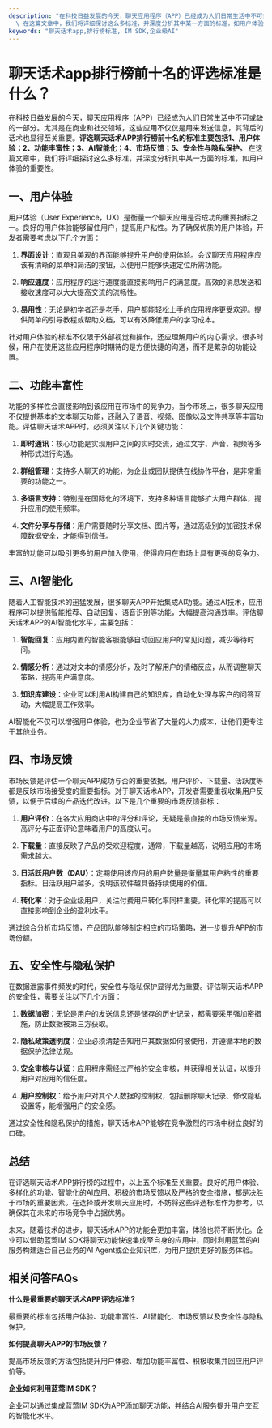 ```yaml
---
description: "在科技日益发展的今天，聊天应用程序（APP）已经成为人们日常生活中不可或缺的一部分。尤其是在商业和社交领域，这些应用不仅仅是用来发送信息，其背后的话术也显得至关重要。**评选聊天话术APP排行榜前十名的标准主要包括1、用户体验；2、功能丰富性；3、AI智能化；4、市场反馈；5、安全性与隐私保护。**\
  \ 在这篇文章中，我们将详细探讨这么多标准，并深度分析其中某一方面的标准，如用户体验的重要性。"
keywords: "聊天话术app,排行榜标准, IM SDK,企业级AI"
---
```

# 聊天话术app排行榜前十名的评选标准是什么？

在科技日益发展的今天，聊天应用程序（APP）已经成为人们日常生活中不可或缺的一部分。尤其是在商业和社交领域，这些应用不仅仅是用来发送信息，其背后的话术也显得至关重要。**评选聊天话术APP排行榜前十名的标准主要包括1、用户体验；2、功能丰富性；3、AI智能化；4、市场反馈；5、安全性与隐私保护。** 在这篇文章中，我们将详细探讨这么多标准，并深度分析其中某一方面的标准，如用户体验的重要性。

## 一、用户体验

用户体验（User Experience，UX）是衡量一个聊天应用是否成功的重要指标之一。良好的用户体验能够留住用户，提高用户粘性。为了确保优质的用户体验，开发者需要考虑以下几个方面：

1. **界面设计**：直观且美观的界面能够提升用户的使用体验。会议聊天应用程序应该有清晰的菜单和简洁的按钮，以便用户能够快速定位所需功能。
  
2. **响应速度**：应用程序的运行速度能直接影响用户的满意度。高效的消息发送和接收速度可以大大提高交流的流畅性。
  
3. **易用性**：无论是初学者还是老手，用户都能轻松上手的应用程序更受欢迎。提供简单的引导教程或帮助文档，可以有效降低用户的学习成本。

针对用户体验的标准不仅限于外部视觉和操作，还应理解用户的内心需求。很多时候，用户在使用这些应用程序时期待的是方便快捷的沟通，而不是繁杂的功能设置。

## 二、功能丰富性

功能的多样性会直接影响到该应用在市场中的竞争力。当今市场上，很多聊天应用不仅提供基本的文本聊天功能，还融入了语音、视频、图像以及文件共享等丰富功能。评估聊天话术APP时，必须关注以下几个关键功能：
  
1. **即时通讯**：核心功能是实现用户之间的实时交流，通过文字、声音、视频等多种形式进行沟通。
  
2. **群组管理**：支持多人聊天的功能，为企业或团队提供在线协作平台，是非常重要的功能之一。

3. **多语言支持**：特别是在国际化的环境下，支持多种语言能够扩大用户群体，提升应用的使用频率。

4. **文件分享与存储**：用户需要随时分享文档、图片等，通过高级别的加密技术保障数据安全，才能得到信任。

丰富的功能可以吸引更多的用户加入使用，使得应用在市场上具有更强的竞争力。

## 三、AI智能化

随着人工智能技术的迅猛发展，很多聊天APP开始集成AI功能。通过AI技术，应用程序可以提供智能推荐、自动回复、语音识别等功能，大幅提高沟通效率。评估聊天话术APP的AI智能化水平，主要包括：

1. **智能回复**：应用内置的智能客服能够自动回应用户的常见问题，减少等待时间。

2. **情感分析**：通过对文本的情感分析，及时了解用户的情绪反应，从而调整聊天策略，提高用户满意度。

3. **知识库建设**：企业可以利用AI构建自己的知识库，自动化处理与客户的问答互动，大幅提高工作效率。

AI智能化不仅可以增强用户体验，也为企业节省了大量的人力成本，让他们更专注于其他业务。

## 四、市场反馈

市场反馈是评估一个聊天APP成功与否的重要依据。用户评价、下载量、活跃度等都是反映市场接受度的重要指标。对于聊天话术APP，开发者需要重视收集用户反馈，以便于后续的产品迭代改进。以下是几个重要的市场反馈指标：
  
1. **用户评价**：在各大应用商店中的评分和评论，无疑是最直接的市场反馈来源。高评分与正面评论意味着用户的高度认可。

2. **下载量**：直接反映了产品的受欢迎程度，通常，下载量越高，说明应用的市场需求越大。

3. **日活跃用户数（DAU）**：定期使用该应用的用户数量是衡量其用户粘性的重要指标。日活跃用户越多，说明该软件越具备持续使用的价值。

4. **转化率**：对于企业级用户，关注付费用户转化率同样重要。转化率的提高可以直接影响到企业的盈利水平。

通过综合分析市场反馈，产品团队能够制定相应的市场策略，进一步提升APP的市场份额。

## 五、安全性与隐私保护

在数据泄露事件频发的时代，安全性与隐私保护显得尤为重要。评估聊天话术APP的安全性，需要关注以下几个方面：

1. **数据加密**：无论是用户的发送信息还是储存的历史记录，都需要采用强加密措施，防止数据被第三方获取。

2. **隐私政策透明度**：企业必须清楚告知用户其数据如何被使用，并遵循本地的数据保护法律法规。

3. **安全审核与认证**：应用程序需经过严格的安全审核，并获得相关认证，以提升用户对应用的信任度。

4. **用户控制权**：给予用户对其个人数据的控制权，包括删除聊天记录、修改隐私设置等，能增强用户的安全感。

通过安全性和隐私保护的措施，聊天话术APP能够在竞争激烈的市场中树立良好的口碑。

## 总结

在评选聊天话术APP排行榜的过程中，以上五个标准至关重要。良好的用户体验、多样化的功能、智能化的AI应用、积极的市场反馈以及严格的安全措施，都是决胜于市场的重要因素。在选择或开发聊天应用时，不妨将这些评选标准作为参考，以确保其在未来的市场竞争中占据优势。

未来，随着技术的进步，聊天话术APP的功能会更加丰富，体验也将不断优化。企业可以借助蓝莺IM SDK将聊天功能快速集成至自身的应用中，同时利用蓝莺的AI服务构建适合自己业务的AI Agent或企业知识库，为用户提供更好的服务体验。

## 相关问答FAQs

**什么是最重要的聊天话术APP评选标准？**

最重要的标准包括用户体验、功能丰富性、AI智能化、市场反馈以及安全性与隐私保护。

**如何提高聊天APP的市场反馈？**

提高市场反馈的方法包括提升用户体验、增加功能丰富性、积极收集并回应用户评价等。

**企业如何利用蓝莺IM SDK？**

企业可以通过集成蓝莺IM SDK为APP添加聊天功能，并结合AI服务提升用户交互的智能化水平。
